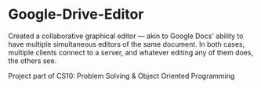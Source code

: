 # Google-Drive-Editor

Created a collaborative graphical editor — 
akin to Google Docs' ability to have multiple simultaneous editors of the same document. 
In both cases, multiple clients connect to a server, and whatever editing any of them does, the others see.

Project part of CS10: Problem Solving & Object Oriented Programming
